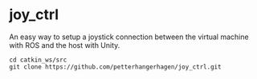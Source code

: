 # joy_ctrl
An easy way to setup a joystick connection between the virtual machine with ROS and the host with Unity.

```
cd catkin_ws/src
git clone https://github.com/petterhangerhagen/joy_ctrl.git

```
